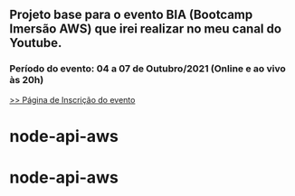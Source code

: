 ## Projeto base para o evento BIA (Bootcamp Imersão AWS) que irei realizar no meu canal do Youtube.

### Período do evento: 04 a 07 de Outubro/2021 (Online e ao vivo às 20h)

[>> Página de Inscrição do evento](https://pages.oregonead.com.br/bootcamp-imersao-aws)

# node-api-aws
# node-api-aws
